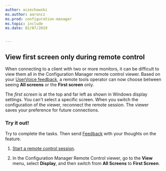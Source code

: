 ```yaml
---
author: aczechowski
ms.author: aaroncz
ms.prod: configuration-manager
ms.topic: include
ms.date: 02/07/2019


---
```


## <a name="bkmk_rcmulti"></a> View first screen only during remote control
<!--3231732-->

When connecting to a client with two or more monitors, it can be difficult to view them all in the Configuration Manager remote control viewer. Based on your [UserVoice feedback](https://configurationmanager.uservoice.com/forums/300492-ideas/suggestions/34609915-use-sccm-to-remote-control-multiple-monitors), a remote tools operator can now choose between seeing **All screens** or the **First screen** only. 

The *first screen* is at the top and far left as shown in Windows display settings. You can't select a specific screen. When you switch the configuration of the viewer, reconnect the remote session. The viewer saves your preference for future connections. 


### Try it out!

Try to complete the tasks. Then send [Feedback](../../../../understand/find-help.md#product-feedback) with your thoughts on the feature.

1. [Start a remote control session](../../../../clients/manage/remote-control/remotely-administer-a-windows-client-computer.md).  

2. In the Configuration Manager Remote Control viewer, go to the **View** menu, select **Display**, and then switch from **All Screens** to **First Screen**.  

